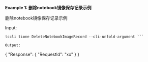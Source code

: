 **Example 1: 删除notebook镜像保存记录示例**

删除notebook镜像保存记录示例

Input: 

```
tccli tione DeleteNotebookImageRecord --cli-unfold-argument ```

Output: 
```
{
    "Response": {
        "RequestId": "xx"
    }
}
```


